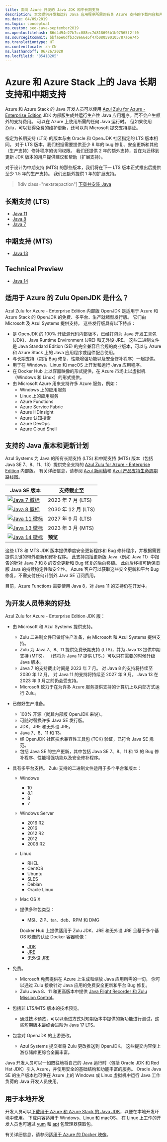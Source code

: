 ```yaml
---
title: 面向 Azure 开发的 Java JDK 和中长期支持
description: 本文提供开发和运行 Java 应用程序所需的有关 Azure 支持的下载内容和声明。
ms.date: 04/09/2019
ms.topic: conceptual
ms.custom: seo-java-september2019
ms.openlocfilehash: 86d4d94e27b7cc088ec7d818695b1b97565f2ff0
ms.sourcegitcommit: bbfa6e0dfb3c8e66e5f47b080590105787a6e74b
ms.translationtype: HT
ms.contentlocale: zh-CN
ms.lasthandoff: 06/26/2020
ms.locfileid: "85418205"
---
```

# <a name="java-long-term-support-and-medium-term-support-on-azure-and-azure-stack"></a>Azure 和 Azure Stack 上的 Java 长期支持和中期支持

Azure 和 Azure Stack 的 Java 开发人员可以使用 [Azul Zulu for Azure - Enterprise Edition](https://www.azul.com/downloads/azure-only/zulu/) JDK 内部版生成并运行生产性 Java 应用程序，而不会产生额外的支持费用。 可以在 Azure 上使用所需的任何 Java 运行时。 但如果使用 Zulu，可以获得免费的维护更新，还可以向 Microsoft 提交支持票证。

指定为长期支持 (LTS) 的版本与由 Oracle 和 OpenJDK 社区指定的 LTS 版本相同。 对于 LTS 版本，我们根据需要提供至少 8 年的 bug 修复、安全更新和其他（生产支持）修补程序的访问权限。 我们还提供 2 年的额外支持，旨在为迁移到更新 JDK 版本的用户提供建议和帮助（扩展支持）。

对于设计为中期支持 (MTS) 的那些版本，我们将在下一 LTS 版本正式推出后提供至少 1.5 年的生产支持。 我们还额外提供 1 年的扩展支持。

> [!div class="nextstepaction"]
> [下载并安装 Java](java-jdk-install.md)

## <a name="long-term-support-lts"></a>长期支持 (LTS)

* [Java 11](https://www.azul.com/downloads/azure-only/zulu/?&version=java-11-lts)
* [Java 8](https://www.azul.com/downloads/azure-only/zulu/?&version=java-8-lts)
* [Java 7](https://www.azul.com/downloads/azure-only/zulu/?&version=java-7-lts)

## <a name="medium-term-support-mts"></a>中期支持 (MTS)

* [Java 13](https://www.azul.com/downloads/azure-only/zulu/?&version=java-13)

## <a name="technical-preview"></a>Technical Preview

* [Java 14](https://www.azul.com/downloads/azure-only/zulu/?version=java-14)

## <a name="what-is-the-zulu-openjdk-for-azure"></a>适用于 Azure 的 Zulu OpenJDK 是什么？

Azul Zulu for Azure - Enterprise Edition 内部版 OpenJDK 是适用于 Azure 和 Azure Stack 的 OpenJDK 的免费、多平台、生产就绪型发行版。 它们由 Microsoft 及 Azul Systems 提供支持。 这些发行版具有以下特点：

* 是 OpenJDK 的 100% 开放源代码内部版本，已经打包为 Java 开发工具包 (JDK)、Java Runtime Environment (JRE) 和无外设 JRE。 这些二进制文件是 Java Standard Edition (SE) 的完全兼容且合规的商业版本，可以与 Azure 和 Azure Stack 上的 Java 应用程序或组件配合使用。
* 与长期支持（包括 Bug 修复、性能增强功能以及安全修补程序）一起提供。
* 用于在 Windows、Linux 和 macOS 上开发和运行 Java 应用程序。
* 在 Docker Hub 上以容器映像的形式提供，在 Azure 市场上以虚拟机（Windows 和 Linux）的形式提供。
* 由 Microsoft Azure 用来支持许多 Azure 服务，例如：
  * Windows 上的应用服务
  * Linux 上的应用服务
  * Azure Functions
  * Azure Service Fabric
  * Azure HDInsight
  * Azure 认知搜索
  * Azure DevOps
  * Azure Cloud Shell  

## <a name="supported-java-versions-and-update-schedule"></a>支持的 Java 版本和更新计划

Azul Systems 为 Java 的所有长期支持 (LTS) 和中期支持 (MTS) 版本（包括 Java SE 7、8、11、13）提供完全支持的 [Azul Zulu for Azure - Enterprise Edition](https://www.azul.com/downloads/azure-only/zulu/) 内部版。 有关详细信息，请参阅 [Azul 新闻稿](https://www.azul.com/press_release/free-java-production-support-for-microsoft-azure-azure-stack)和 [Azul 产品支持生命周期](https://www.azul.com/products/azul_support_roadmap/)路线图。

|Java SE 版本  |支持截止至  |
|---------|----------|
|[![Java 7 徽标](media/supported-java-versions-java-7.png)](https://www.azul.com/downloads/azure-only/zulu/?&version=java-7-lts) |2023 年 7 月 (LTS)|
|[![Java 8 徽标](media/supported-java-versions-java-8.png)](https://www.azul.com/downloads/azure-only/zulu/?&version=java-8-lts) |2030 年 12 月 (LTS)|
|[![Java 11 徽标](media/supported-java-versions-java-11.png)](https://www.azul.com/downloads/azure-only/zulu/?&version=java-11-lts) |2027 年 9 月 (LTS)|
|[![Java 13 徽标](media/supported-java-versions-java-13.png)](https://www.azul.com/downloads/azure-only/zulu/?&version=java-13) |2023 年 3 月 (MTS)|
|[![Java 14 徽标](media/supported-java-versions-java-14.png)](https://www.azul.com/downloads/azure-only/zulu/?version=java-14) |**预览**|

这些 LTS 和 MTS JDK 版本提供季度安全更新程序和 Bug 修补程序，并根据需要提供关键的带外更新和修补程序。 此支持包括更新版 Java（例如 Java 11）中报告的针对 Java 7 和 8 的安全更新和 Bug 修复的后向移植。 此向后移植可确保旧版 Java 的持续稳定性和安全性。 Azure 客户可以获取这些安全更新和平台 Bug 修复，不需支付任何计划外 Java SE 订阅费用。

目前，Azure Functions 需要使用 Java 8，对 Java 11 的支持仍在开发中。

## <a name="benefits-for-developers"></a>为开发人员带来的好处

Azul Zulu for Azure - Enterprise Edition JDK 版：

- 由 Microsoft 和 Azul Systems 提供支持。

   * Zulu 二进制文件已做好生产准备，由 Microsoft 和 Azul Systems 提供支持。
   * Zulu 为 Java 7、8、11 提供免费长期支持 (LTS)，并为 Java 13 提供中期支持 (MTS)。 （还将为 Java 17 提供 LTS。）可以只在需要的时候升级 Java 版本。
   * Java 7 的支持截止时间是 2023 年 7 月。 对 Java 8 的支持将持续至 2030 年 12 月。 对 Java 11 的支持将持续至 2027 年 9 月。 Java 13 在 2023 年 3 月之前仍会受支持。
   * Microsoft 致力于在为许多 Azure 服务提供支持的计算机上以内部方式运行 Zulu。

- 已做好生产准备。

   * 100% 开源（就其内部版 OpenJDK 来说）。
   * 可随时替换许多 Java SE 发行版。
   * JDK、JRE 和无外设 JRE。
   * Java 7、8、11 和 13。
   * 经 OpenJDK 社区技术兼容性工具包 (TCK) 验证，已符合 Java SE 规范。
   * 包括 Java SE 的生产更新，其中包括 Java SE 7、8、11 和 13 的 Bug 修补程序、性能增强功能以及安全修补程序。

- 具有多平台支持。 Zulu 支持的二进制文件适用于多个平台和版本：

   * Windows
     * 10
     * 8.1
     * 8
     * 7
   * Windows Server
     * 2016 R2
     * 2016
     * 2012 R2
     * 2012
     * 2008 R2
   * Linux
     * RHEL
     * CentOS
     * Ubuntu
     * SLES
     * Debian
     * Oracle Linux
   * Mac OS X
   * 提供多种包类型：
     * MSI、ZIP、tar、deb、RPM 和 DMG

     Docker Hub 上提供适用于 Zulu JDK、JRE 和无外设 JRE 且基于多个基 OS 映像的认证 Docker 容器映像：

     * [JDK](https://hub.docker.com/_/microsoft-java-jdk)
     * [JRE](https://hub.docker.com/_/microsoft-java-jre)
     * [无外设 JRE](https://hub.docker.com/_/microsoft-java-jre-headless)

- 免费。

   * Microsoft 免费提供在 Azure 上生成和缩放 Java 应用所需的一切。 你可以通过 Zulu 接收针对 Java 应用的免费安全更新和平台 Bug 修复。
   * Zulu Java 8、11 和更高版本中提供 [Java Flight Recorder 和 Zulu Mission Control](java-jdk-flight-recorder-and-mission-control.md)。

- 包括非 LTS/MTS 版本的技术预览。

   * 通过技术预览，可以以渐进方式对短期版本中提供的新功能进行测试，这些短期版本最终会进阶为 Java 17 LTS。

- 包含对 OpenJDK 的上游更改。
   * Azul Systems 提交者将 Zulu 更改推送到 OpenJDK。 这些提交内容使上游存储库更综合全面丰富。

Java 开发人员可以一如既往地将自己的 Java 运行时（包括 Oracle JDK 和 Red Hat JDK）引入 Azure，并使用安全的基础结构和功能丰富的服务。 Oracle Java SE 的生产版本也可供在 Azure 上的 Windows 或 Linux 虚拟机中运行 Java 工作负荷的 Java 开发人员使用。

## <a name="use-for-local-development"></a>用于本地开发

开发人员可以[下载用于 Azure 和 Azure Stack 的 Java JDK](https://www.azul.com/downloads/azure-only/zulu/)，以便在本地开发环境中使用。 下载内容适用于 Windows、Linux 和 macOS。 在 Linux 上工作的开发人员也可通过 [yum](https://www.azul.com/downloads/azure-only/zulu/#yum-repo) 和 [apt](https://www.azul.com/downloads/azure-only/zulu/#apt-repo) 包管理器获取包。

有关详细信息，请参阅[适用于 Azure 的 Docker 映像](java-jdk-docker-images.md)。
